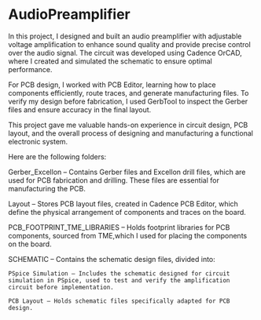 # AudioPreamplifier
  In this project, I designed and built an audio preamplifier with adjustable voltage amplification to enhance sound quality and provide precise control over the audio signal. The circuit was developed using Cadence OrCAD, where I created and simulated the schematic to ensure optimal performance.

For PCB design, I worked with PCB Editor, learning how to place components efficiently, route traces, and generate manufacturing files. To verify my design before fabrication, I used GerbTool to inspect the Gerber files and ensure accuracy in the final layout.

This project gave me valuable hands-on experience in circuit design, PCB layout, and the overall process of designing and manufacturing a functional electronic system.

  Here are the following folders: 
  
  Gerber_Excellon – Contains Gerber files and Excellon drill files, which are used for PCB fabrication and drilling. These files are essential for manufacturing the PCB.

  Layout – Stores PCB layout files, created in Cadence PCB Editor, which define the physical arrangement of components and traces on the board.

  PCB_FOOTPRINT_TME_LIBRARIES – Holds footprint libraries for PCB components,  sourced from TME,which I used for placing the components on the board.

  SCHEMATIC – Contains the schematic design files, divided into:

    PSpice Simulation – Includes the schematic designed for circuit simulation in PSpice, used to test and verify the amplification circuit before implementation.
       
    PCB Layout – Holds schematic files specifically adapted for PCB design.

